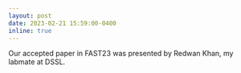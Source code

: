 ```yaml
---
layout: post
date: 2023-02-21 15:59:00-0400
inline: true
---
```


Our accepted paper in FAST23 was presented by Redwan Khan, my labmate at DSSL.
